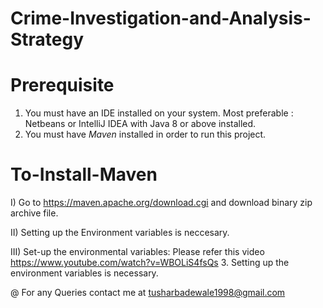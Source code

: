 # Crime-Investigation-and-Analysis-Strategy
# Prerequisite
1. You must have an IDE installed on your system. Most preferable : Netbeans or IntelliJ IDEA with Java 8 or above installed.
2. You must have *Maven* installed in order to run this project.
# To-Install-Maven
  I) Go to https://maven.apache.org/download.cgi and download binary zip archive file.
  
  II) Setting up the Environment variables is neccesary.
  
  III) Set-up the environmental variables: Please refer this video https://www.youtube.com/watch?v=WBOLiS4fsQs
3. Setting up the environment variables is necessary.

@ For any Queries contact me at tusharbadewale1998@gmail.com
